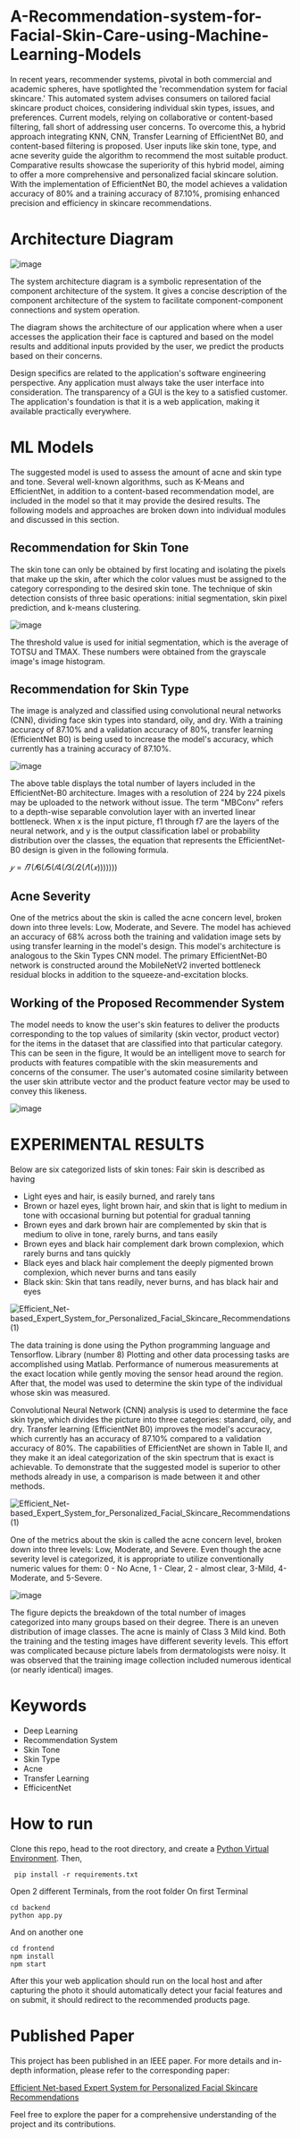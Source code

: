 # A-Recommendation-system-for-Facial-Skin-Care-using-Machine-Learning-Models

In recent years, recommender systems, pivotal in both commercial and academic spheres, have spotlighted the 'recommendation system for facial skincare.' This automated system advises consumers on tailored facial skincare product choices, considering individual skin types, issues, and preferences. Current models, relying on collaborative or content-based filtering, fall short of addressing user concerns. To overcome this, a hybrid approach integrating KNN, CNN, Transfer Learning of EfficientNet B0, and content-based filtering is proposed. User inputs like skin tone, type, and acne severity guide the algorithm to recommend the most suitable product. Comparative results showcase the superiority of this hybrid model, aiming to offer a more comprehensive and personalized facial skincare solution. With the implementation of EfficientNet B0, the model achieves a validation accuracy of 80% and a training accuracy of 87.10%, promising enhanced precision and efficiency in skincare recommendations.

# Architecture Diagram
![image](https://github.com/vinit714/A-Recommendation-system-for-Facial-Skin-Care-using-Machine-Learning-Models/assets/52816788/6971ee9a-4108-43bd-bed7-1687422baecb)

The system architecture diagram is a symbolic representation of the component architecture of the system. It gives a concise description of the component architecture of the system to facilitate component-component connections and system operation.

The diagram shows the architecture of our application where when a user accesses the application their face is captured and based on the model results and additional inputs provided by the user, we predict the products based on their concerns.

Design specifics are related to the application's software engineering perspective. Any application must always take the user interface into consideration. The transparency of a GUI is the key to a satisfied customer. The application's foundation is that it is a web application, making it available practically everywhere. 

# ML Models
The suggested model is used to assess the amount of acne and skin type and tone. Several well-known algorithms, such as K-Means and EfficientNet, in addition to a content-based recommendation model, are included in
the model so that it may provide the desired results. The following models and approaches are broken down into individual modules and discussed in this section.
## Recommendation for Skin Tone
The skin tone can only be obtained by first locating and isolating the pixels that make up the skin, after which the color values must be assigned to the category corresponding to the desired skin tone. The technique of
skin detection consists of three basic operations: initial segmentation, skin pixel prediction, and k-means clustering.

![image](https://github.com/vinit714/A-Recommendation-system-for-Facial-Skin-Care-using-Machine-Learning-Models/assets/52816788/c9c3f04f-169f-4d04-a93f-f7ed96e765c9)

The threshold value is used for initial segmentation, which is the average of TOTSU and TMAX. These numbers were obtained from the grayscale image's image histogram.
## Recommendation for Skin Type
The image is analyzed and classified using convolutional neural networks (CNN), dividing face skin types into standard, oily, and dry. With a training accuracy of 87.10% and a validation accuracy of 80%, transfer learning (EfficientNet B0) is being used to increase the model's accuracy, which currently has a training accuracy of 87.10%.

![image](https://github.com/vinit714/A-Recommendation-system-for-Facial-Skin-Care-using-Machine-Learning-Models/assets/52816788/e9f51e82-7cda-4b02-aabe-50a0d795effd)

The above table displays the total number of layers included in the EfficientNet-B0 architecture. Images with a resolution of 224 by 224 pixels may be uploaded to the network without issue. The term "MBConv" refers to a depth-wise separable convolution layer with an inverted linear bottleneck. When x is the input picture, f1 through f7 are the layers of the neural network, and y is the output classification label or probability distribution over the classes, the equation that represents the EfficientNet-B0 design is given in the following formula.

$𝑦 = 𝑓7(𝑓6(𝑓5(𝑓4(𝑓3(𝑓2(𝑓1(𝑥)))))))$

## Acne Severity
One of the metrics about the skin is called the acne
concern level, broken down into three levels: Low,
Moderate, and Severe. The model has achieved an accuracy
of 68% across both the training and validation image sets by
using transfer learning in the model's design. This model's
architecture is analogous to the Skin Types CNN model. The
primary EfficientNet-B0 network is constructed around the
MobileNetV2 inverted bottleneck residual blocks in
addition to the squeeze-and-excitation blocks.

## Working of the Proposed Recommender System
The model needs to know the user's skin features to deliver the products corresponding to the top values of similarity (skin vector, product vector) for the items in the dataset that are classified into that particular category. This can be seen in the figure, It would be an intelligent move to search for products with features compatible with the skin measurements and concerns of the consumer. The user's automated cosine similarity between the user skin attribute vector and the product feature vector may be used to convey this likeness.

![image](https://github.com/vinit714/A-Recommendation-system-for-Facial-Skin-Care-using-Machine-Learning-Models/assets/52816788/a95ff28c-8e8f-4fd8-aee6-283c5185d89c)

# EXPERIMENTAL RESULTS
Below are six categorized lists of skin tones: Fair skin is described as having 
+ Light eyes and hair, is easily burned, and rarely tans
+ Brown or hazel eyes, light brown hair, and skin that is light to medium in tone with occasional burning but potential for gradual tanning
+ Brown eyes and dark brown hair are complemented by skin that is medium to olive in tone, rarely burns, and tans easily
+ Brown eyes and black hair complement dark brown complexion, which rarely burns and tans quickly
+ Black eyes and black hair complement the deeply pigmented brown complexion, which never burns and tans easily
+ Black skin: Skin that tans readily, never burns, and has black hair and eyes

![Efficient_Net-based_Expert_System_for_Personalized_Facial_Skincare_Recommendations (1)](https://github.com/vinit714/A-Recommendation-system-for-Facial-Skin-Care-using-Machine-Learning-Models/assets/52816788/bd53c8a3-3646-4a79-aa31-9cf36b3a0089)

The data training is done using the Python programming language and Tensorflow. Library (number 8) Plotting and other data processing tasks are accomplished using Matlab. Performance of numerous measurements at the exact location while gently moving the sensor head around the region. After that, the model was used to determine the skin type of the individual whose skin was measured.

Convolutional Neural Network (CNN) analysis is used to determine the face skin type, which divides the picture into three categories: standard, oily, and dry. Transfer learning (EfficientNet B0) improves the model's accuracy, which currently has an accuracy of 87.10% compared to a validation accuracy of 80%. The capabilities of EfficientNet are shown in Table II, and they make it an ideal categorization of the skin spectrum that is exact is achievable. To demonstrate that the suggested model is superior to other methods already in use, a comparison is made between it and other methods.

![Efficient_Net-based_Expert_System_for_Personalized_Facial_Skincare_Recommendations (1)](https://github.com/vinit714/A-Recommendation-system-for-Facial-Skin-Care-using-Machine-Learning-Models/assets/52816788/60eaa9ca-a701-4580-8ab1-0fb35c863a6d)

One of the metrics about the skin is called the
acne concern level, broken down into three levels: Low,
Moderate, and Severe. Even though the acne severity level
is categorized, it is appropriate to utilize conventionally numeric values for them: 0 - No Acne, 1 - Clear, 2 - almost
clear, 3-Mild, 4-Moderate, and 5-Severe.

![image](https://github.com/vinit714/A-Recommendation-system-for-Facial-Skin-Care-using-Machine-Learning-Models/assets/52816788/4e595c22-c4cd-4b5d-9f96-0626f14d386f)

The figure depicts the breakdown of the total number of images categorized into many groups based on their degree. There is an uneven
distribution of image classes. The acne is mainly of Class 3
Mild kind. Both the training and the testing images have
different severity levels. This effort was complicated
because picture labels from dermatologists were noisy. It
was observed that the training image collection included
numerous identical (or nearly identical) images.


# Keywords
+ Deep Learning
+ Recommendation System
+ Skin Tone
+ Skin Type
+ Acne
+ Transfer Learning
+ EfficicentNet

# How to run
Clone this repo, head to the root directory, and create a [Python Virtual Environment](https://www.geeksforgeeks.org/python-virtual-environment/).
Then,
```
 pip install -r requirements.txt
```
Open 2 different Terminals, from the root folder
On first Terminal
```
cd backend
python app.py
```
And on another one
```
cd frontend
npm install
npm start
```

After this your web application should run on the local host and after capturing the photo it should automatically detect your facial features and on submit, it should redirect to the recommended products page.


# Published Paper

This project has been published in an IEEE paper. For more details and in-depth information, please refer to the corresponding paper:

[Efficient Net-based Expert System for Personalized Facial Skincare Recommendations](https://ieeexplore.ieee.org/document/10142790)

Feel free to explore the paper for a comprehensive understanding of the project and its contributions.

